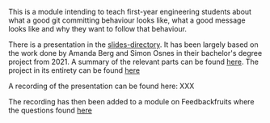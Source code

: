 This is a module intending to teach first-year engineering students about what a good git committing behaviour looks like, what a good message looks like and why they want to follow that behaviour.

There is a presentation in the [slides-directory](slides/). It has been largely based on the work done by Amanda Berg and Simon Osnes in their bachelor's degree project from 2021. A summary of the relevant parts can be found [here](https://docs.google.com/document/d/1emMWhN-MbPgIkLxLoTEL-98FRPMu-oD9lh0nBosCc9A/edit?usp=sharing). The project in its entirety can be found [here](https://kth.diva-portal.org/smash/record.jsf?dswid=-3489&pid=diva2%3A1599553&c=1&searchType=SIMPLE&language=en&query=Amanda+Berg&af=%5B%5D&aq=%5B%5B%5D%5D&aq2=%5B%5B%5D%5D&aqe=%5B%5D&noOfRows=50&sortOrder=author_sort_asc&sortOrder2=title_sort_asc&onlyFullText=false&sf=all)

A recording of the presentation can be found here: XXX

The recording has then been added to a module on Feedbackfruits where the questions found [here](feedbackfruits_questions.md)
